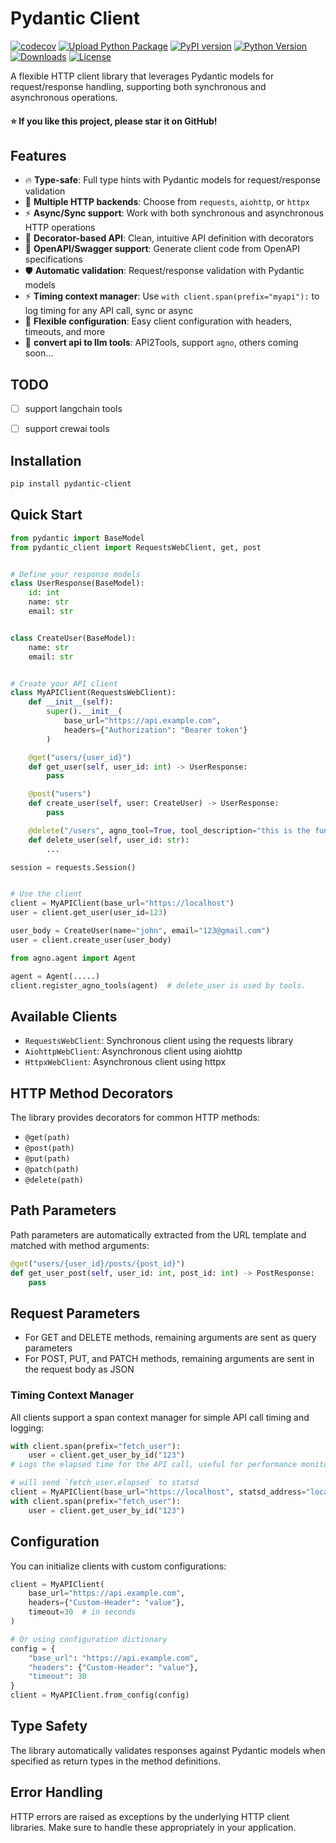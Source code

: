 # Pydantic Client

[![codecov](https://codecov.io/gh/ponytailer/pydantic-client/branch/main/graph/badge.svg?token=CZX5V1YP22)](https://codecov.io/gh/ponytailer/pydantic-client)
[![Upload Python Package](https://github.com/ponytailer/pydantic-client/actions/workflows/python-publish.yml/badge.svg)](https://github.com/ponytailer/pydantic-client/actions/workflows/python-publish.yml)
[![PyPI version](https://badge.fury.io/py/pydantic-client.svg)](https://badge.fury.io/py/pydantic-client)
[![Python Version](https://img.shields.io/pypi/pyversions/pydantic-client.svg)](https://pypi.org/project/pydantic-client/)
[![Downloads](https://pepy.tech/badge/pydantic-client)](https://pepy.tech/project/pydantic-client)
[![License](https://img.shields.io/github/license/ponytailer/pydantic-client.svg)](https://github.com/ponytailer/pydantic-client/blob/main/LICENSE)

A flexible HTTP client library that leverages Pydantic models for request/response handling,
supporting both synchronous and asynchronous operations.

#### ⭐ If you like this project, please star it on GitHub!

## Features

- 🔥 **Type-safe**: Full type hints with Pydantic models for request/response validation
- 🚀 **Multiple HTTP backends**: Choose from `requests`, `aiohttp`, or `httpx`
- ⚡ **Async/Sync support**: Work with both synchronous and asynchronous HTTP operations
- 🎯 **Decorator-based API**: Clean, intuitive API definition with decorators
- 📝 **OpenAPI/Swagger support**: Generate client code from OpenAPI specifications
- 🛡️ **Automatic validation**: Request/response validation with Pydantic models
- ⚡ **Timing context manager**: Use `with client.span(prefix="myapi"):` to log timing for any API call, sync or async
- 🔧 **Flexible configuration**: Easy client configuration with headers, timeouts, and more
- 🔧 **convert api to llm tools**: API2Tools, support `agno`, others coming soon...

## TODO

- [ ] support langchain tools
- [ ] support crewai tools


## Installation

```bash
pip install pydantic-client
```

## Quick Start

```python
from pydantic import BaseModel
from pydantic_client import RequestsWebClient, get, post


# Define your response models
class UserResponse(BaseModel):
    id: int
    name: str
    email: str


class CreateUser(BaseModel):
    name: str
    email: str


# Create your API client
class MyAPIClient(RequestsWebClient):
    def __init__(self):
        super().__init__(
            base_url="https://api.example.com",
            headers={"Authorization": "Bearer token"}
        )

    @get("users/{user_id}")
    def get_user(self, user_id: int) -> UserResponse:
        pass

    @post("users")
    def create_user(self, user: CreateUser) -> UserResponse:
        pass

    @delete("/users", agno_tool=True, tool_description="this is the function to delete user")
    def delete_user(self, user_id: str):
        ...

session = requests.Session()


# Use the client
client = MyAPIClient(base_url="https://localhost")
user = client.get_user(user_id=123)

user_body = CreateUser(name="john", email="123@gmail.com")
user = client.create_user(user_body)

from agno.agent import Agent

agent = Agent(.....)
client.register_agno_tools(agent)  # delete_user is used by tools.

```

## Available Clients

- `RequestsWebClient`: Synchronous client using the requests library
- `AiohttpWebClient`: Asynchronous client using aiohttp
- `HttpxWebClient`: Asynchronous client using httpx

## HTTP Method Decorators

The library provides decorators for common HTTP methods:

- `@get(path)`
- `@post(path)`
- `@put(path)`
- `@patch(path)`
- `@delete(path)`

## Path Parameters

Path parameters are automatically extracted from the URL template and matched with method arguments:

```python
@get("users/{user_id}/posts/{post_id}")
def get_user_post(self, user_id: int, post_id: int) -> PostResponse:
    pass
```

## Request Parameters

- For GET and DELETE methods, remaining arguments are sent as query parameters
- For POST, PUT, and PATCH methods, remaining arguments are sent in the request body as JSON


### Timing Context Manager

All clients support a span context manager for simple API call timing and logging:

```python
with client.span(prefix="fetch_user"):
    user = client.get_user_by_id("123")
# Logs the elapsed time for the API call, useful for performance monitoring.

# will send `fetch_user.elapsed` to statsd
client = MyAPIClient(base_url="https://localhost", statsd_address="localhost:8125")
with client.span(prefix="fetch_user"):
    user = client.get_user_by_id("123")

```

## Configuration

You can initialize clients with custom configurations:

```python
client = MyAPIClient(
    base_url="https://api.example.com",
    headers={"Custom-Header": "value"},
    timeout=30  # in seconds
)

# Or using configuration dictionary
config = {
    "base_url": "https://api.example.com",
    "headers": {"Custom-Header": "value"},
    "timeout": 30
}
client = MyAPIClient.from_config(config)
```

## Type Safety

The library automatically validates responses against Pydantic models when specified as return types
in the method definitions.

## Error Handling

HTTP errors are raised as exceptions by the underlying HTTP client libraries. Make sure to handle
these appropriately in your application.
